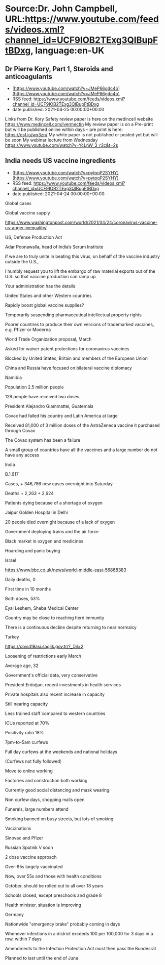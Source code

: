 # Source:Dr. John Campbell, URL:https://www.youtube.com/feeds/videos.xml?channel_id=UCF9IOB2TExg3QIBupFtBDxg, language:en-UK

## Dr  Pierre Kory, Part 1, Steroids and anticoagulants
 - [https://www.youtube.com/watch?v=JMeP66gdc4o](https://www.youtube.com/watch?v=JMeP66gdc4o)
 - RSS feed: https://www.youtube.com/feeds/videos.xml?channel_id=UCF9IOB2TExg3QIBupFtBDxg
 - date published: 2021-04-25 00:00:00+00:00

Links from Dr. Kory
Safety review paper is here on the medincell website https://www.medincell.com/ivermectin
My review paper is on a Pre-print but will be published online within days – pre print is here: https://osf.io/wx3zn/
My white paper is not published or posted yet but will be soon
My webinar lecture from Wednesday https://www.youtube.com/watch?v=YcLnW_3_r2c&t=2s

## India needs US vaccine ingredients
 - [https://www.youtube.com/watch?v=pytpqP2SYHY](https://www.youtube.com/watch?v=pytpqP2SYHY)
 - RSS feed: https://www.youtube.com/feeds/videos.xml?channel_id=UCF9IOB2TExg3QIBupFtBDxg
 - date published: 2021-04-24 00:00:00+00:00

Global cases

 Global vaccine supply

https://www.washingtonpost.com/world/2021/04/24/coronavirus-vaccine-us-anger-inequality/

US, Defense Production Act

Adar Poonawalla, head of India’s Serum Institute

if we are to truly unite in beating this virus, on behalf of the vaccine industry outside the U.S., 

I humbly request you to lift the embargo of raw material exports out of the U.S. so that vaccine production can ramp up

Your administration has the details

United States and other Western countries

Rapidly boost global vaccine supplies?

Temporarily suspending pharmaceutical intellectual property rights

Poorer countries to produce their own versions of trademarked vaccines, e.g. Pfizer or Moderna

World Trade Organization proposal, March

Asked for waiver patent protections for coronavirus vaccines

Blocked by United States, Britain and members of the European Union

China and Russia have focused on bilateral vaccine diplomacy

Namibia

Population 2.5 million people

128 people have received two doses

President Alejandro Giammattei, Guatemala

Covax had failed his country and Latin America at large

Received 81,000 of 3 million doses of the AstraZeneca vaccine it purchased through Covax

The Covax system has been a failure

A small group of countries have all the vaccines and a large number do not have any access

India

B.1.617

Cases, + 346,786 new cases overnight into Saturday 

Deaths + 2,263 + 2,624

Patients dying because of a shortage of oxygen

Jaipur Golden Hospital in Delhi

20 people died overnight because of a lack of oxygen

Government deploying trains and the air force

Black market in oxygen and medicines

Hoarding and panic buying

Israel

https://www.bbc.co.uk/news/world-middle-east-56868383

Daily deaths, 0

First time in 10 months

Both doses, 53%

Eyal Leshem, Sheba Medical Center

Country may be close to reaching herd immunity

There is a continuous decline despite returning to near normalcy

 Turkey

https://covid19asi.saglik.gov.tr/?_Dil=2

 Loosening of restrictions early March

Average age, 32

Government's official data, very conservative
 
President Erdoğan, recent investments in health services

Private hospitals also recent increase in capacity

Still nearing capacity

Less trained staff compared to western countries

ICUs reported at 70%
 
Positivity ratio 18% 

7pm-to-5am curfews 

Full day curfews at the weekends and national holidays 

(Curfews not fully followed)
 
Move to online working

Factories and construction both working

Currently good social distancing and mask wearing

Non curfew days, shopping malls open

Funerals, large numbers attend

Smoking banned on busy streets, but lots of smoking

Vaccinations

Sinovac and Pfizer

Russian Sputnik V soon

2 dose vaccine approach

Over-65s largely vaccinated

Now, over 55s and those with health conditions

October, should be rolled out to all over 18 years

Schools closed, except preschools and grade 8

Health minister, situation is improving

Germany

Nationwide "emergency brake" probably coming in days

Whenever infections in a district exceeds 100 per 100,000 for 3 days in a row, within 7 days

Amendments to the Infection Protection Act must then pass the Bundesrat

Planned to last until the end of June

